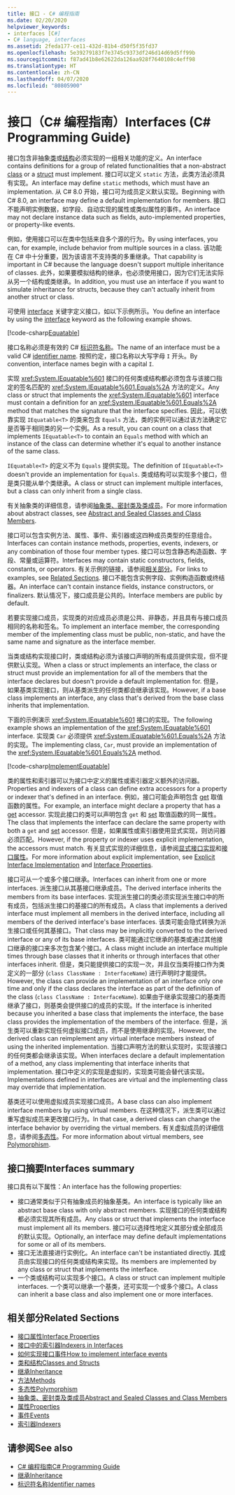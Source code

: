 ```yaml
---
title: 接口 - C# 编程指南
ms.date: 02/20/2020
helpviewer_keywords:
- interfaces [C#]
- C# language, interfaces
ms.assetid: 2feda177-ce11-432d-81b4-d50f5f35fd37
ms.openlocfilehash: 5e39279183f7e3745c9373df246d14d69d5ff99b
ms.sourcegitcommit: f87ad41b8e62622da126aa928f7640108c4eff98
ms.translationtype: HT
ms.contentlocale: zh-CN
ms.lasthandoff: 04/07/2020
ms.locfileid: "80805900"
---
```

# <a name="interfaces-c-programming-guide"></a><span data-ttu-id="3db54-102">接口（C# 编程指南）</span><span class="sxs-lookup"><span data-stu-id="3db54-102">Interfaces (C# Programming Guide)</span></span>

<span data-ttu-id="3db54-103">接口包含非抽象[类](../../language-reference/keywords/class.md)或[结构](../../language-reference/builtin-types/struct.md)必须实现的一组相关功能的定义。</span><span class="sxs-lookup"><span data-stu-id="3db54-103">An interface contains definitions for a group of related functionalities that a non-abstract [class](../../language-reference/keywords/class.md) or a [struct](../../language-reference/builtin-types/struct.md) must implement.</span></span> <span data-ttu-id="3db54-104">接口可以定义 `static` 方法，此类方法必须具有实现。</span><span class="sxs-lookup"><span data-stu-id="3db54-104">An interface may define `static` methods, which must have an implementation.</span></span> <span data-ttu-id="3db54-105">从 C# 8.0 开始，接口可为成员定义默认实现。</span><span class="sxs-lookup"><span data-stu-id="3db54-105">Beginning with C# 8.0, an interface may define a default implementation for members.</span></span> <span data-ttu-id="3db54-106">接口不能声明实例数据，如字段、自动实现的属性或类似属性的事件。</span><span class="sxs-lookup"><span data-stu-id="3db54-106">An interface may not declare instance data such as fields, auto-implemented properties, or property-like events.</span></span>

<span data-ttu-id="3db54-107">例如，使用接口可以在类中包括来自多个源的行为。</span><span class="sxs-lookup"><span data-stu-id="3db54-107">By using interfaces, you can, for example, include behavior from multiple sources in a class.</span></span> <span data-ttu-id="3db54-108">该功能在 C# 中十分重要，因为该语言不支持类的多重继承。</span><span class="sxs-lookup"><span data-stu-id="3db54-108">That capability is important in C# because the language doesn't support multiple inheritance of classes.</span></span> <span data-ttu-id="3db54-109">此外，如果要模拟结构的继承，也必须使用接口，因为它们无法实际从另一个结构或类继承。</span><span class="sxs-lookup"><span data-stu-id="3db54-109">In addition, you must use an interface if you want to simulate inheritance for structs, because they can't actually inherit from another struct or class.</span></span>

<span data-ttu-id="3db54-110">可使用 [interface](../../language-reference/keywords/interface.md) 关键字定义接口，如以下示例所示。</span><span class="sxs-lookup"><span data-stu-id="3db54-110">You define an interface by using the [interface](../../language-reference/keywords/interface.md) keyword as the following example shows.</span></span>

[!code-csharp[Equatable](~/samples/snippets/csharp/objectoriented/interfaces.cs#Equatable)]

<span data-ttu-id="3db54-111">接口名称必须是有效的 C# [标识符名称](../inside-a-program/identifier-names.md)。</span><span class="sxs-lookup"><span data-stu-id="3db54-111">The name of an interface must be a valid C# [identifier name](../inside-a-program/identifier-names.md).</span></span> <span data-ttu-id="3db54-112">按照约定，接口名称以大写字母 `I` 开头。</span><span class="sxs-lookup"><span data-stu-id="3db54-112">By convention, interface names begin with a capital `I`.</span></span>

<span data-ttu-id="3db54-113">实现 <xref:System.IEquatable%601> 接口的任何类或结构都必须包含与该接口指定的签名匹配的 <xref:System.IEquatable%601.Equals%2A> 方法的定义。</span><span class="sxs-lookup"><span data-stu-id="3db54-113">Any class or struct that implements the <xref:System.IEquatable%601> interface must contain a definition for an <xref:System.IEquatable%601.Equals%2A> method that matches the signature that the interface specifies.</span></span> <span data-ttu-id="3db54-114">因此，可以依靠实现 `IEquatable<T>` 的类来包含 `Equals` 方法，类的实例可以通过该方法确定它是否等于相同类的另一个实例。</span><span class="sxs-lookup"><span data-stu-id="3db54-114">As a result, you can count on a class that implements `IEquatable<T>` to contain an `Equals` method with which an instance of the class can determine whether it's equal to another instance of the same class.</span></span>

<span data-ttu-id="3db54-115">`IEquatable<T>` 的定义不为 `Equals` 提供实现。</span><span class="sxs-lookup"><span data-stu-id="3db54-115">The definition of `IEquatable<T>` doesn't provide an implementation for `Equals`.</span></span> <span data-ttu-id="3db54-116">类或结构可以实现多个接口，但是类只能从单个类继承。</span><span class="sxs-lookup"><span data-stu-id="3db54-116">A class or struct can implement multiple interfaces, but a class can only inherit from a single class.</span></span>

<span data-ttu-id="3db54-117">有关抽象类的详细信息，请参阅[抽象类、密封类及类成员](../classes-and-structs/abstract-and-sealed-classes-and-class-members.md)。</span><span class="sxs-lookup"><span data-stu-id="3db54-117">For more information about abstract classes, see [Abstract and Sealed Classes and Class Members](../classes-and-structs/abstract-and-sealed-classes-and-class-members.md).</span></span>

<span data-ttu-id="3db54-118">接口可以包含实例方法、属性、事件、索引器或这四种成员类型的任意组合。</span><span class="sxs-lookup"><span data-stu-id="3db54-118">Interfaces can contain instance methods, properties, events, indexers, or any combination of those four member types.</span></span> <span data-ttu-id="3db54-119">接口可以包含静态构造函数、字段、常量或运算符。</span><span class="sxs-lookup"><span data-stu-id="3db54-119">Interfaces may contain static constructors, fields, constants, or operators.</span></span> <span data-ttu-id="3db54-120">有关示例的链接，请参阅[相关部分](./index.md#BKMK_RelatedSections)。</span><span class="sxs-lookup"><span data-stu-id="3db54-120">For links to examples, see [Related Sections](./index.md#BKMK_RelatedSections).</span></span> <span data-ttu-id="3db54-121">接口不能包含实例字段、实例构造函数或终结器。</span><span class="sxs-lookup"><span data-stu-id="3db54-121">An interface can't contain instance fields, instance constructors, or finalizers.</span></span> <span data-ttu-id="3db54-122">默认情况下，接口成员是公共的。</span><span class="sxs-lookup"><span data-stu-id="3db54-122">Interface members are public by default.</span></span>

<span data-ttu-id="3db54-123">若要实现接口成员，实现类的对应成员必须是公共、非静态，并且具有与接口成员相同的名称和签名。</span><span class="sxs-lookup"><span data-stu-id="3db54-123">To implement an interface member, the corresponding member of the implementing class must be public, non-static, and have the same name and signature as the interface member.</span></span>

<span data-ttu-id="3db54-124">当类或结构实现接口时，类或结构必须为该接口声明的所有成员提供实现，但不提供默认实现。</span><span class="sxs-lookup"><span data-stu-id="3db54-124">When a class or struct implements an interface, the class or struct must provide an implementation for all of the members that the interface declares but doesn't provide a default implementation for.</span></span> <span data-ttu-id="3db54-125">但是，如果基类实现接口，则从基类派生的任何类都会继承该实现。</span><span class="sxs-lookup"><span data-stu-id="3db54-125">However, if a base class implements an interface, any class that's derived from the base class inherits that implementation.</span></span>

<span data-ttu-id="3db54-126">下面的示例演示 <xref:System.IEquatable%601> 接口的实现。</span><span class="sxs-lookup"><span data-stu-id="3db54-126">The following example shows an implementation of the <xref:System.IEquatable%601> interface.</span></span> <span data-ttu-id="3db54-127">实现类 `Car` 必须提供 <xref:System.IEquatable%601.Equals%2A> 方法的实现。</span><span class="sxs-lookup"><span data-stu-id="3db54-127">The implementing class, `Car`, must provide an implementation of the <xref:System.IEquatable%601.Equals%2A> method.</span></span>

[!code-csharp[ImplementEquatable](~/samples/snippets/csharp/objectoriented/interfaces.cs#ImplementEquatable)]

<span data-ttu-id="3db54-128">类的属性和索引器可以为接口中定义的属性或索引器定义额外的访问器。</span><span class="sxs-lookup"><span data-stu-id="3db54-128">Properties and indexers of a class can define extra accessors for a property or indexer that's defined in an interface.</span></span> <span data-ttu-id="3db54-129">例如，接口可能会声明包含 [get](../../language-reference/keywords/get.md) 取值函数的属性。</span><span class="sxs-lookup"><span data-stu-id="3db54-129">For example, an interface might declare a property that has a [get](../../language-reference/keywords/get.md) accessor.</span></span> <span data-ttu-id="3db54-130">实现此接口的类可以声明包含 `get` 和 [set](../../language-reference/keywords/set.md) 取值函数的同一属性。</span><span class="sxs-lookup"><span data-stu-id="3db54-130">The class that implements the interface can declare the same property with both a `get` and [set](../../language-reference/keywords/set.md) accessor.</span></span> <span data-ttu-id="3db54-131">但是，如果属性或索引器使用显式实现，则访问器必须匹配。</span><span class="sxs-lookup"><span data-stu-id="3db54-131">However, if the property or indexer uses explicit implementation, the accessors must match.</span></span> <span data-ttu-id="3db54-132">有关显式实现的详细信息，请参阅[显式接口实现](explicit-interface-implementation.md)和[接口属性](../classes-and-structs/interface-properties.md)。</span><span class="sxs-lookup"><span data-stu-id="3db54-132">For more information about explicit implementation, see [Explicit Interface Implementation](explicit-interface-implementation.md) and [Interface Properties](../classes-and-structs/interface-properties.md).</span></span>

<span data-ttu-id="3db54-133">接口可从一个或多个接口继承。</span><span class="sxs-lookup"><span data-stu-id="3db54-133">Interfaces can inherit from one or more interfaces.</span></span> <span data-ttu-id="3db54-134">派生接口从其基接口继承成员。</span><span class="sxs-lookup"><span data-stu-id="3db54-134">The derived interface inherits the members from its base interfaces.</span></span> <span data-ttu-id="3db54-135">实现派生接口的类必须实现派生接口中的所有成员，包括派生接口的基接口的所有成员。</span><span class="sxs-lookup"><span data-stu-id="3db54-135">A class that implements a derived interface must implement all members in the derived interface, including all members of the derived interface's base interfaces.</span></span> <span data-ttu-id="3db54-136">该类可能会隐式转换为派生接口或任何其基接口。</span><span class="sxs-lookup"><span data-stu-id="3db54-136">That class may be implicitly converted to the derived interface or any of its base interfaces.</span></span> <span data-ttu-id="3db54-137">类可能通过它继承的基类或通过其他接口继承的接口来多次包含某个接口。</span><span class="sxs-lookup"><span data-stu-id="3db54-137">A class might include an interface multiple times through base classes that it inherits or through interfaces that other interfaces inherit.</span></span> <span data-ttu-id="3db54-138">但是，类只能提供接口的实现一次，并且仅当类将接口作为类定义的一部分 (`class ClassName : InterfaceName`) 进行声明时才能提供。</span><span class="sxs-lookup"><span data-stu-id="3db54-138">However, the class can provide an implementation of an interface only one time and only if the class declares the interface as part of the definition of the class (`class ClassName : InterfaceName`).</span></span> <span data-ttu-id="3db54-139">如果由于继承实现接口的基类而继承了接口，则基类会提供接口的成员的实现。</span><span class="sxs-lookup"><span data-stu-id="3db54-139">If the interface is inherited because you inherited a base class that implements the interface, the base class provides the implementation of the members of the interface.</span></span> <span data-ttu-id="3db54-140">但是，派生类可以重新实现任何虚拟接口成员，而不是使用继承的实现。</span><span class="sxs-lookup"><span data-stu-id="3db54-140">However, the derived class can reimplement any virtual interface members instead of using the inherited implementation.</span></span> <span data-ttu-id="3db54-141">当接口声明方法的默认实现时，实现该接口的任何类都会继承该实现。</span><span class="sxs-lookup"><span data-stu-id="3db54-141">When interfaces declare a default implementation of a method, any class implementing that interface inherits that implementation.</span></span> <span data-ttu-id="3db54-142">接口中定义的实现是虚拟的，实现类可能会替代该实现。</span><span class="sxs-lookup"><span data-stu-id="3db54-142">Implementations defined in interfaces are virtual and the implementing class may override that implementation.</span></span>

<span data-ttu-id="3db54-143">基类还可以使用虚拟成员实现接口成员。</span><span class="sxs-lookup"><span data-stu-id="3db54-143">A base class can also implement interface members by using virtual members.</span></span> <span data-ttu-id="3db54-144">在这种情况下，派生类可以通过重写虚拟成员来更改接口行为。</span><span class="sxs-lookup"><span data-stu-id="3db54-144">In that case, a derived class can change the interface behavior by overriding the virtual members.</span></span> <span data-ttu-id="3db54-145">有关虚拟成员的详细信息，请参阅[多态性](../classes-and-structs/polymorphism.md)。</span><span class="sxs-lookup"><span data-stu-id="3db54-145">For more information about virtual members, see [Polymorphism](../classes-and-structs/polymorphism.md).</span></span>

## <a name="interfaces-summary"></a><span data-ttu-id="3db54-146">接口摘要</span><span class="sxs-lookup"><span data-stu-id="3db54-146">Interfaces summary</span></span>

<span data-ttu-id="3db54-147">接口具有以下属性：</span><span class="sxs-lookup"><span data-stu-id="3db54-147">An interface has the following properties:</span></span>

- <span data-ttu-id="3db54-148">接口通常类似于只有抽象成员的抽象基类。</span><span class="sxs-lookup"><span data-stu-id="3db54-148">An interface is typically like an abstract base class with only abstract members.</span></span> <span data-ttu-id="3db54-149">实现接口的任何类或结构都必须实现其所有成员。</span><span class="sxs-lookup"><span data-stu-id="3db54-149">Any class or struct that implements the interface must implement all its members.</span></span> <span data-ttu-id="3db54-150">接口可以选择性地定义其部分或全部成员的默认实现。</span><span class="sxs-lookup"><span data-stu-id="3db54-150">Optionally, an interface may define default implementations for some or all of its members.</span></span>
- <span data-ttu-id="3db54-151">接口无法直接进行实例化。</span><span class="sxs-lookup"><span data-stu-id="3db54-151">An interface can't be instantiated directly.</span></span> <span data-ttu-id="3db54-152">其成员由实现接口的任何类或结构来实现。</span><span class="sxs-lookup"><span data-stu-id="3db54-152">Its members are implemented by any class or struct that implements the interface.</span></span>
- <span data-ttu-id="3db54-153">一个类或结构可以实现多个接口。</span><span class="sxs-lookup"><span data-stu-id="3db54-153">A class or struct can implement multiple interfaces.</span></span> <span data-ttu-id="3db54-154">一个类可以继承一个基类，还可实现一个或多个接口。</span><span class="sxs-lookup"><span data-stu-id="3db54-154">A class can inherit a base class and also implement one or more interfaces.</span></span>

## <a name="related-sections"></a><a name="BKMK_RelatedSections"></a><span data-ttu-id="3db54-155">相关部分</span><span class="sxs-lookup"><span data-stu-id="3db54-155">Related Sections</span></span>

- [<span data-ttu-id="3db54-156">接口属性</span><span class="sxs-lookup"><span data-stu-id="3db54-156">Interface Properties</span></span>](../classes-and-structs/interface-properties.md)  
- [<span data-ttu-id="3db54-157">接口中的索引器</span><span class="sxs-lookup"><span data-stu-id="3db54-157">Indexers in Interfaces</span></span>](../indexers/indexers-in-interfaces.md)  
- [<span data-ttu-id="3db54-158">如何实现接口事件</span><span class="sxs-lookup"><span data-stu-id="3db54-158">How to implement interface events</span></span>](../events/how-to-implement-interface-events.md)
- [<span data-ttu-id="3db54-159">类和结构</span><span class="sxs-lookup"><span data-stu-id="3db54-159">Classes and Structs</span></span>](../classes-and-structs/index.md)  
- [<span data-ttu-id="3db54-160">继承</span><span class="sxs-lookup"><span data-stu-id="3db54-160">Inheritance</span></span>](../classes-and-structs/inheritance.md)  
- [<span data-ttu-id="3db54-161">方法</span><span class="sxs-lookup"><span data-stu-id="3db54-161">Methods</span></span>](../classes-and-structs/methods.md)  
- [<span data-ttu-id="3db54-162">多态性</span><span class="sxs-lookup"><span data-stu-id="3db54-162">Polymorphism</span></span>](../classes-and-structs/polymorphism.md)  
- [<span data-ttu-id="3db54-163">抽象类、密封类及类成员</span><span class="sxs-lookup"><span data-stu-id="3db54-163">Abstract and Sealed Classes and Class Members</span></span>](../classes-and-structs/abstract-and-sealed-classes-and-class-members.md)  
- [<span data-ttu-id="3db54-164">属性</span><span class="sxs-lookup"><span data-stu-id="3db54-164">Properties</span></span>](../classes-and-structs/properties.md)  
- [<span data-ttu-id="3db54-165">事件</span><span class="sxs-lookup"><span data-stu-id="3db54-165">Events</span></span>](../events/index.md)  
- [<span data-ttu-id="3db54-166">索引器</span><span class="sxs-lookup"><span data-stu-id="3db54-166">Indexers</span></span>](../indexers/index.md)  
  
## <a name="see-also"></a><span data-ttu-id="3db54-167">请参阅</span><span class="sxs-lookup"><span data-stu-id="3db54-167">See also</span></span>

- [<span data-ttu-id="3db54-168">C# 编程指南</span><span class="sxs-lookup"><span data-stu-id="3db54-168">C# Programming Guide</span></span>](../index.md)
- [<span data-ttu-id="3db54-169">继承</span><span class="sxs-lookup"><span data-stu-id="3db54-169">Inheritance</span></span>](../classes-and-structs/inheritance.md)
- [<span data-ttu-id="3db54-170">标识符名称</span><span class="sxs-lookup"><span data-stu-id="3db54-170">Identifier names</span></span>](../inside-a-program/identifier-names.md)
